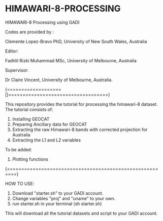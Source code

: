 # HIMAWARI-8-PROCESSING
HIMAWARI-8 Processing using GADI

Codes are provided by : 

Clemente Lopez-Bravo PhD, University of New South Wales, Australia

Editor:

Fadhlil Rizki Muhammad MSc, University of Melbourne, Australia

Supervisor:

Dr Claire Vincent, University of Melbourne, Australia.

{===================[]===================================}

This repository provides the tutorial for processing the himawari-8 dataset. The tutorial consists of:
1. Installing GEOCAT
2. Preparing Ancillary data for GEOCAT
3. Extracting the raw Himawari-8 bands with corrected projection for Australia
4. Extracting the L1 and L2 variables

To be added:
1. Plotting functions

{=========================================================}

HOW TO USE:

1. Download "starter.sh" to your GADI account.
2. Change variables "proj" and "uname" to your own.
3. run starter.sh in your terminal (sh starter.sh)

This will download all the tutorial datasets and script to your GADI account.

